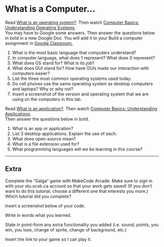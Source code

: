# What is a Computer…<br>
Read [What is an operating system?](https://edu.gcfglobal.org/en/computerbasics/understanding-operating-systems/1/). Then watch [Computer Basics: Understanding Operating Systems](https://youtu.be/fkGCLIQx1MI). <br>You may have to Google some answers. Then answer the questions below in bold in a new Google Doc. You will add it to your Build a computer assignment in [Google Classroom.](https://classroom.google.com/c/NzA1MDk3OTY0MzEx/m/NzA2MzU3NTkwMzI0/details)

1. What is the most basic language that computers understand?
2. In computer language, what does 1 represent? What does 0 represent?
3. What does OS stand for? What is its job?
4. What does GUI stand for? How have GUIs made our interaction with computers easier?
5. List the three most common operating systems used today.
6. Do cell phones use the same operating system as desktop computers and laptops? Why or why not?
7. Insert a screenshot of the version and operating system that we are using on the computers in this lab.

Read [What is an application?](https://edu.gcfglobal.org/en/computerbasics/understanding-applications/1/). Then watch [Computer Basics: Understanding Applications](https://youtu.be/3gMOYZoMtEs). 
<br>Then answer the questions below in bold.

1. What is an app or application?
2. List 3 desktop applications. Explain the use of each.
3. What does open-source mean?
4. What is a file extension used for?
5. What programming languages will we be learning in this course?
---
## Extra

Complete the “Galga” game with MakeCode Arcade. Make sure to sign in with your stu.ocsb.ca account so that your work gets saved! (If you don’t want to do this tutorial, choose a different one that interests you more.)
Which tutorial did you complete?

Insert a screenshot below of your code.

Write in words what you learned.

State in point-form any extra functionality you added (i.e. sound, points, you win, you lose, change of sprite, change of background, etc.)

Insert the link to your game so I can play it.


